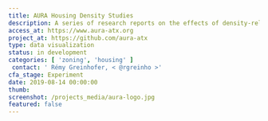 ```yaml
---
title: AURA Housing Density Studies
description: A series of research reports on the effects of density-related zoning decisions in Austin, in partnership with AURA
access_at: https://www.aura-atx.org
project_at: https://github.com/aura-atx
type: data visualization
status: in development
categories: [ 'zoning', 'housing' ]
 contact: ' Rémy Greinhofer, < @rgreinho >'
cfa_stage: Experiment
date: 2019-08-14 00:00:00
thumb:
screenshot: /projects_media/aura-logo.jpg
featured: false
---
```

